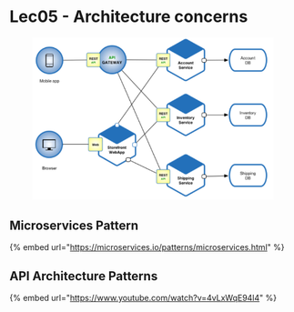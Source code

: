 # Lec05 - Architecture concerns

<figure><img src="../../../.gitbook/assets/image (37).png" alt=""><figcaption></figcaption></figure>

## Microservices Pattern

{% embed url="https://microservices.io/patterns/microservices.html" %}

## API Architecture Patterns

{% embed url="https://www.youtube.com/watch?v=4vLxWqE94l4" %}

